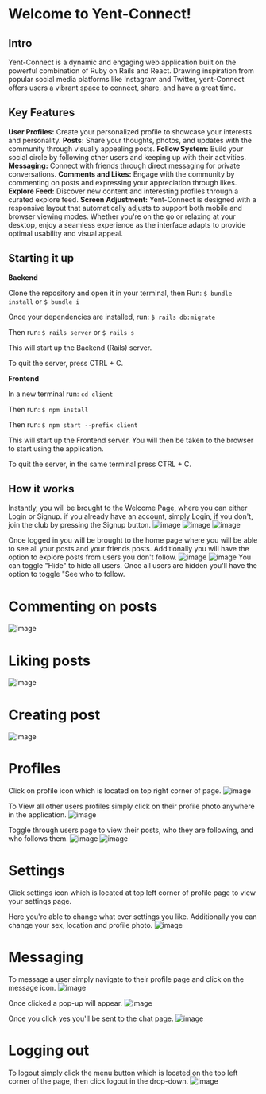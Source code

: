 # Welcome to Yent-Connect!


## Intro
Yent-Connect is a dynamic and engaging web application built on the powerful combination of Ruby on Rails and React. Drawing inspiration from popular social media platforms like Instagram and Twitter, yent-Connect offers users a vibrant space to connect, share, and have a great time.

## Key Features
**User Profiles:** Create your personalized profile to showcase your interests and personality.
**Posts:** Share your thoughts, photos, and updates with the community through visually appealing posts.
**Follow System:** Build your social circle by following other users and keeping up with their activities.
**Messaging:** Connect with friends through direct messaging for private conversations.
**Comments and Likes:** Engage with the community by commenting on posts and expressing your appreciation through likes.
**Explore Feed:** Discover new content and interesting profiles through a curated explore feed.
**Screen Adjustment:** Yent-Connect is designed with a responsive layout that automatically adjusts to support both mobile and browser viewing modes. Whether you're on the go or relaxing at your desktop, enjoy a seamless experience as the interface adapts to provide optimal usability and visual appeal.


## Starting it up
**Backend**

Clone the repository and open it in your terminal, then Run:
`$ bundle install` or `$ bundle i`

Once your dependencies are installed, run:
`$ rails db:migrate`

Then run:
`$ rails server` or `$ rails s`

This will start up the Backend (Rails) server.

To quit the server, press CTRL + C.

**Frontend**

In a new terminal run: 
`cd client`

Then run:
`$ npm install` 

Then run: 
`$ npm start --prefix client`

This will start up the Frontend server.
You will then be taken to the browser to start using the application.

To quit the server, in the same terminal press CTRL + C.

## How it works
Instantly, you will be brought to the Welcome Page, where you can either Login or Signup. if you already have an account, simply Login, if you don't, join the club by pressing the Signup button. 
![image](readme_photos/welcome-page.png)
![image](readme_photos/login-page-2.png)
![image](readme_photos/signup-page-2.png)

Once logged in you will be brought to the home page where you will be able to see all your posts and your friends posts. Additionally you will have the option to explore posts from users you don't follow.
![image](readme_photos/home-page-1.png)
![image](readme_photos/explore-page.png)
You can toggle "Hide" to hide all users. Once all users are hidden you'll have the option to toggle "See who to follow.


# Commenting on posts
![image](readme_photos/comment-form-page.png)

# Liking posts
![image](readme_photos/liking-post.png)

# Creating post
![image](readme_photos/create-post-page.png)

# Profiles
Click on profile icon which is located on top right corner of page.
![image](readme_photos/my-profile-page.png)

To View all other users profiles simply click on their profile photo anywhere in the application.
![image](readme_photos/other-profile-page.png)

Toggle through users page to view their posts, who they are following, and who follows them.
![image](readme_photos/toggle-posts.png)
![image](readme_photos/toggle-followers.png)


# Settings
Click settings icon which is located at top left corner of profile page to view your settings page.

Here you're able to change what ever settings you like. Additionally you can change your sex, location and profile photo.
![image](readme_photos/settings-page.png)

# Messaging
To message a user simply navigate to their profile page and click on the message icon.
![image](readme_photos/message-icon.png)

Once clicked a pop-up will appear.
![image](readme_photos/message-popup.png)

Once you click yes you'll be sent to the chat page.
![image](readme_photos/chat-page.png)

# Logging out
To logout simply click the menu button which is located on the top left corner of the page, then click logout in the drop-down.
![image](readme_photos/logout.png)








